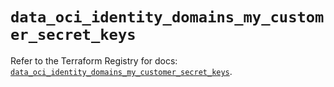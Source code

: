 # `data_oci_identity_domains_my_customer_secret_keys`

Refer to the Terraform Registry for docs: [`data_oci_identity_domains_my_customer_secret_keys`](https://registry.terraform.io/providers/oracle/oci/6.18.0/docs/data-sources/identity_domains_my_customer_secret_keys).

